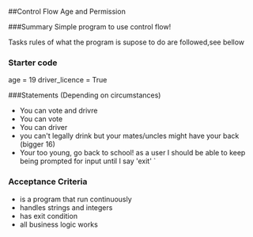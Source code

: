 ##Control Flow Age and Permission

###Summary
Simple program to use control flow!

Tasks
rules of what the program is supose to do are followed,see bellow
### Starter code

age = 19
driver_licence = True

###Statements (Depending on circumstances)

- You can vote and drivre
- You can vote
- You can driver
- you can't legally drink but your mates/uncles might have your back (bigger 16)
- Your too young, go back to school!
as a user I should be able to keep being prompted for input until I say 'exit'
`

### Acceptance Criteria
- is a program that run continuously
- handles strings and integers
- has exit condition
- all business logic works